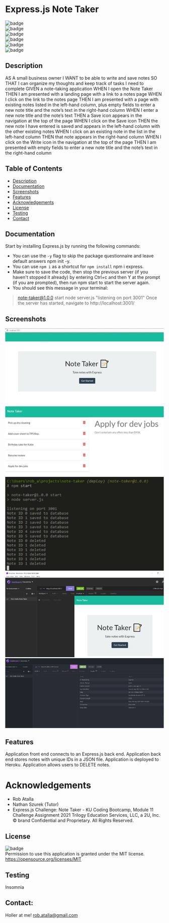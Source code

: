 # Express.js Note Taker

  ![badge](https://img.shields.io/github/languages/top/ratalla816/note-taker)
  <br> 
  ![badge](https://img.shields.io/github/languages/count/ratalla816/note-taker)
  <br>
  ![badge](https://img.shields.io/github/issues/ratalla816/note-taker)
  <br>
  ![badge](https://img.shields.io/github/issues-closed/ratalla816/note-taker)
  <br>
  ![badge](https://img.shields.io/github/last-commit/ratalla816/note-taker)
  <br>
  ![badge](https://img.shields.io/badge/license-MIT-important)
  
  ## Description
  
  AS A small business owner
  I WANT to be able to write and save notes
  SO THAT I can organize my thoughts and keep track of tasks I need to complete
  GIVEN a note-taking application
  WHEN I open the Note Taker
  THEN I am presented with a landing page with a link to a notes page
  WHEN I click on the link to the notes page
  THEN I am presented with a page with existing notes listed in the left-hand column, plus empty fields to enter a new note title and the note’s text in the right-hand column
  WHEN I enter a new note title and the note’s text
  THEN a Save icon appears in the navigation at the top of the page
  WHEN I click on the Save icon 
  THEN the new note I have entered is saved and appears in the left-hand column with the other existing notes
  WHEN I click on an existing note in the list in the left-hand column
  THEN that note appears in the right-hand column
  WHEN I click on the Write icon in the navigation at the top of the page
  THEN I am presented with empty fields to enter a new note title and the note’s text in the right-hand column
   
  ## Table of Contents
  - [Description](#description)
  - [Documentation](#documentation)
  - [Screenshots](#screenshots)
  - [Features](#features)
  - [Acknowledgements](#acknowledgements)
  - [License](#license)
  - [Testing](#testing)
  - [Contact](#contact)

  ## Documentation
  Start by installing Express.js by running the following commands:
  * You can use the `-y` flag to skip the package questionnaire and leave default answers
  npm init -y.
  * You can use `npm i` as a shortcut for `npm install` npm i express.
  * Make sure to save the code, then stop the previous server (if you haven't stopped it already) by entering Ctrl+c and then Y at the prompt (if you are prompted), then run npm start to start the server again.
  * You should see this message in your terminal: 
  > note-taker@1.0.0 start
  > node server.js "listening on port 3001"
  Once the server has started, navigate to http://localhost:3001/ 
 
  ## Screenshots
  ![Screenshot](github/images/screenshot.png)
  <br>
  ![Screenshot](github/images/screenshot2.png)
  <br>
  ![Screenshot](github/images/screenshot3.png)
  <br>
  ![Screenshot](github/images/screenshot4.png)
  <br>
  ![Screenshot](github/images/screenshot5.png)
  
  ## Features
  Application front end connects to an Express.js back end.
  Application back end stores notes with unique IDs in a JSON file.
  Application is deployed to Heroku.
  Application allows users to DELETE notes.
  
  # Acknowledgements
   * Rob Atalla 
   * Nathan Szurek (Tutor)
   * Express.js Challenge: Note Taker - KU Coding Bootcamp, Module 11 Challenge Assignment    2021 Trilogy Education Services, LLC, a 2U, Inc. © 
   brand Confidential and Proprietary. All Rights Reserved. 
    
  ## License
  ![badge](https://img.shields.io/badge/license-MIT-important)
  <br>
  Permission to use this application is granted under the MIT license. <https://opensource.org/licenses/MIT>


  ## Testing
  Insomnia

  ## Contact:
  Holler at me! <a href="mailto:rob.atalla@gmail.com">rob.atalla@gmail.com</a>